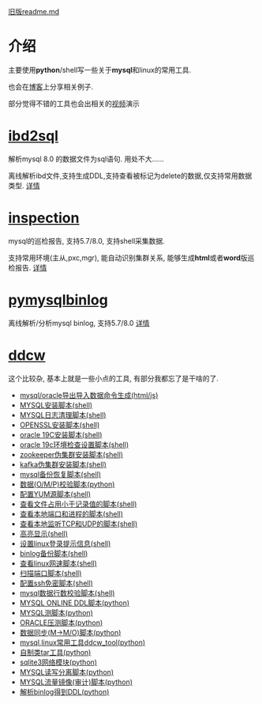 [旧版readme.md](https://github.com/ddcw/ddcw/blob/master/README_OLD.md)

# 介绍

主要使用**python**/shell写一些关于**mysql**和linux的常用工具. 

也会在[博客](https://cloud.tencent.com/developer/user/1130242)上分享相关例子.

部分觉得不错的工具也会出相关的[视频](https://space.bilibili.com/448260423)演示



# [ibd2sql](https://github.com/ddcw/ibd2sql)

解析mysql 8.0 的数据文件为sql语句. 用处不大...... 

离线解析ibd文件,支持生成DDL,支持查看被标记为delete的数据,仅支持常用数据类型. [详情](https://github.com/ddcw/ibd2sql)



# [inspection](https://github.com/ddcw/inspection)

mysql的巡检报告, 支持5.7/8.0,  支持shell采集数据.

支持常用环境(主从,pxc,mgr), 能自动识别集群关系, 能够生成**html**或者**word**版巡检报告. [详情](https://github.com/ddcw/inspection)



# [pymysqlbinlog](https://github.com/ddcw/pymysqlbinlog)

离线解析/分析mysql binlog, 支持5.7/8.0 [详情](https://github.com/ddcw/pymysqlbinlog)



# [ddcw](https://github.com/ddcw/ddcw)

这个比较杂, 基本上就是一些小点的工具, 有部分我都忘了是干啥的了. 

- [mysql/oracle导出导入数据命令生成(html/js)](https://github.com/ddcw/ddcw/blob/master/html/GetImportExportCommand.html)
- [MYSQL安装脚本(shell)](https://github.com/ddcw/ddcw/blob/master/install_shells/MysqlInstallerByDDCW_ei_1.0.sh)
- [MYSQL日志清理脚本(shell)](https://github.com/ddcw/ddcw/blob/master/shells/MysqlClearLog.sh)
- [OPENSSL安装脚本(shell)](https://github.com/ddcw/ddcw/blob/master/install_shells/OpensslInstall.sh)
- [oracle 19C安装脚本(shell)](https://github.com/ddcw/ddcw/blob/master/install_shells/oracle19c_install_2.2.sh)
- [oracle 19c环境检查设置脚本(shell)](https://github.com/ddcw/ddcw/blob/master/shells/CheckOracleENV_19c.sh)
- [zookeeper伪集群安装脚本(shell)](https://github.com/ddcw/ddcw/blob/master/install_shells/ZK_PseudoCluster_install.sh)
- [kafka伪集群安装脚本(shell)](https://github.com/ddcw/ddcw/blob/master/install_shells/kafka_PseudoCluster.sh)
- [mysql备份恢复脚本(shell)](https://github.com/ddcw/ddcw/tree/master/shells/BackupRestoreMysqlByDDCW)
- [数据(O/M/P)校验脚本(python)](https://github.com/ddcw/ddcw/tree/master/shells/%E6%95%B0%E6%8D%AE%E6%A0%A1%E9%AA%8C)
- [配置YUM源脚本(shell)](https://github.com/ddcw/ddcw/blob/master/shells/autoconfig_YUM.sh)
- [查看文件占用小于记录值的脚本(shell)](https://github.com/ddcw/ddcw/blob/master/shells/dulsdiffddcw.sh)
- [查看本地端口和进程的脚本(shell)](https://github.com/ddcw/ddcw/blob/master/shells/getLocalPortProcess.sh)
- [查看本地监听TCP和UDP的脚本(shell)](https://github.com/ddcw/ddcw/blob/master/shells/getTCPorUDP.sh)
- [高亮显示(shell)](https://github.com/ddcw/ddcw/blob/master/shells/grepDDCW.sh)
- [设置linux登录提示信息(shell)](https://github.com/ddcw/ddcw/blob/master/shells/login.sh)
- [binlog备份脚本(shell)](https://github.com/ddcw/ddcw/blob/master/shells/mysqlBinlogSYNC.sh)
- [查看linux网速脚本(shell)](https://github.com/ddcw/ddcw/blob/master/shells/net_rates.sh)
- [扫描端口脚本(shell)](https://github.com/ddcw/ddcw/blob/master/shells/scanportDDCW.sh)
- [配置ssh免密脚本(shell)](https://github.com/ddcw/ddcw/blob/master/shells/sshNopasswd)
- [mysql数据行数校验脚本(shell)](https://github.com/ddcw/ddcw/blob/master/shells/tableCheckSum.sh)
- [MYSQL ONLINE DDL脚本(python)](https://github.com/ddcw/ddcw/tree/master/python/mysql-onlineDDL)
- [MYSQL测脚本(python)](https://github.com/ddcw/ddcw/tree/master/python/mysql%E5%8E%8B%E6%B5%8B)
- [ORACLE压测脚本(python)](https://github.com/ddcw/ddcw/tree/master/python/oracle%E5%8E%8B%E6%B5%8B)
- [数据同步(M->M/O)脚本(python)](https://github.com/ddcw/ddcw/tree/master/python/%E6%95%B0%E6%8D%AE%E5%90%8C%E6%AD%A5)
- [mysql,linux常用工具ddcw_tool(python)](https://github.com/ddcw/ddcw/blob/master/python/ddcw_tool.py)
- [自制类tar工具(python)](https://github.com/ddcw/ddcw/blob/master/python/ddcw_tar.py)
- [sqlite3网络模块(python)](https://github.com/ddcw/ddcw/blob/master/python/sqlite3_net.py)
- [MYSQL读写分离脚本(python)](https://github.com/ddcw/ddcw/blob/master/python/mysql_rw.py)
- [MYSQL流量镜像(审计)脚本(python)](https://github.com/ddcw/ddcw/blob/master/python/mysql_monitor.py)
- [解析binlog得到DDL(python)](https://github.com/ddcw/ddcw/blob/master/python/getddl_frombinlog.py)
